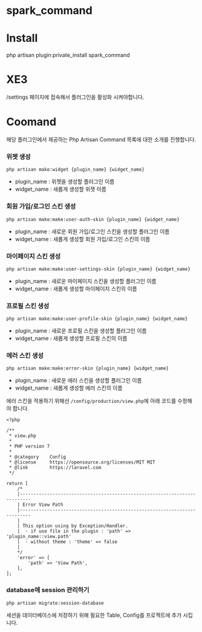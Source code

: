 # spark_command

# Install
php artisan plugin:private_install spark_command

# XE3
/settings 페이지에 접속해서 플러그인을 활성화 시켜야합니다.

# Coomand
해당 플러그인에서 제공하는 Php Artisan Command 목록에 대한 소개를 진행합니다.


### 위젯 생성

```
php artisan make:widget {plugin_name} {widget_name}
```

- plugin_name : 위젯을 생성할 플러그인 이름
- widget_name : 새롭게 생성할 위젯 이름


### 회원 가입/로그인 스킨 생성

```
php artisan make:make:user-auth-skin {plugin_name} {widget_name}
```

- plugin_name : 새로운 회원 가입/로그인 스킨을 생성할 플러그인 이름
- widget_name : 새롭게 생성할 회원 가입/로그인 스킨의 이름


### 마이페이지 스킨 생성

```
php artisan make:make:user-settings-skin {plugin_name} {widget_name}
```

- plugin_name : 새로운 마이페이지 스킨을 생성할 플러그인 이름
- widget_name : 새롭게 생성할 마이페이지 스킨의 이름


### 프로필 스킨 생성

```
php artisan make:make:user-profile-skin {plugin_name} {widget_name}
```

- plugin_name : 새로운 프로필 스킨을 생성할 플러그인 이름
- widget_name : 새롭게 생성할 프로필 스킨의 이름


### 에러 스킨 생성

```
php artisan make:make:error-skin {plugin_name} {widget_name}
```

- plugin_name : 새로운 에러 스킨을 생성할 플러그인 이름
- widget_name : 새롭게 생성할 에러 스킨의 이름

에러 스킨을 적용하기 위해선 `/config/production/view.php`에 아래 코드를 수정해야 합니다.

```
<?php

/**
 * view.php
 *
 * PHP version 7
 *
 * @category    Config
 * @license     https://opensource.org/licenses/MIT MIT
 * @link        https://laravel.com
 */

return [
	/*
	|--------------------------------------------------------------------------
	| Error View Path
	|--------------------------------------------------------------------------
	|
	| This option using by Exception/Handler.
	|  - if use file in the plugin : 'path' => 'plugin_name::view.path'
	|  - without theme : 'theme' => false
	|
	*/
    'error' => [
        'path' => 'View Path',
    ],
];

```
### database에 session 관리하기

```
php artisan migrate:session-database
```

세션을 데이터베이스에 저장하기 위해 필요한 Table, Config를 프로젝트에 추가 시킵니다.



